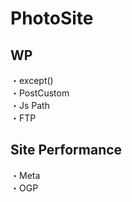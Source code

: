 # PhotoSite  

## WP  
・except()                                                                                     　　                                                          
・PostCustom  
・Js Path  
・FTP

## Site Performance
・Meta  
・OGP
